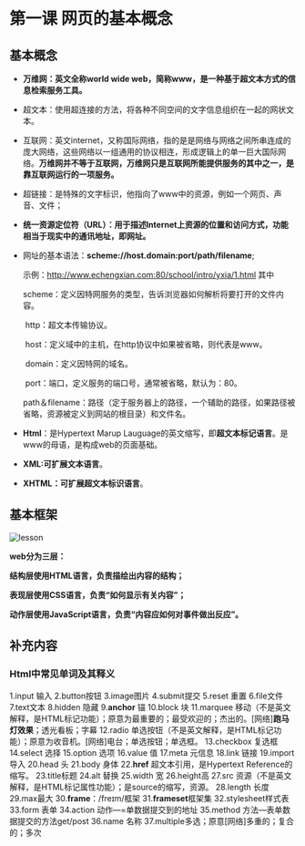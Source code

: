 # 第一课 网页的基本概念

## 基本概念

- **万维网：英文全称world wide web，简称www，是一种基于超文本方式的信息检索服务工具。**

- 超文本：使用超连接的方法，将各种不同空间的文字信息组织在一起的网状文本。

- 互联网：英文internet，又称国际网络，指的是是网络与网络之间所串连成的庞大网络，这些网络以一组通用的协议相连，形成逻辑上的单一巨大国际网络。**万维网并不等于互联网，万维网只是互联网所能提供服务的其中之一，是靠互联网运行的一项服务。**

- 超链接：是特殊的文字标识，他指向了www中的资源，例如一个网页、声音、文件；

- **统一资源定位符（URL）：用于描述Internet上资源的位置和访问方式，功能相当于现实中的通讯地址，即网址。**

- 网址的基本语法：**scheme://host.domain:port/path/filename**;

    示例：http://www.echengxian.com:80/school/intro/yxia/1.html  其中

  ​     scheme：定义因特网服务的类型，告诉浏览器如何解析将要打开的文件内容。

  ​     http：超文本传输协议。

  ​     host：定义域中的主机，在http协议中如果被省略，则代表是www。

  ​     domain：定义因特网的域名。

  ​     port：端口，定义服务的端口号，通常被省略，默认为：80。

  ​     path＆filename：路径（定于服务器上的路径，一个辅助的路径，如果路径被省略，资源被定义到网站的根目录）和文件名。

- **Html**：是Hypertext Marup Lauguage的英文缩写，即**超文本标记语言**。是www的母语，是构成web的页面基础。

- **XML:可扩展文本语言**。

- **XHTML：可扩展超文本标识语言**。

## 基本框架

![lesson](D:\0-Link\naotes\Html\kkk\lesson.png)

 **web分为三层：**

**结构层使用HTML语言，负责描绘出内容的结构；**

**表现层使用CSS语言，负责“如何显示有关内容”；**

**动作层使用JavaScript语言，负责“内容应如何对事件做出反应”。**

## 补充内容

### Html中常见单词及其释义

1.input 输入
2.button按钮
3.image图片
4.submit提交
5.reset 重置
6.file文件
7.text文本
8.hidden 隐藏
9.**anchor** 锚
10.block 块
11.marquee 移动（不是英文解释，是HTML标记功能）；原意为最重要的；最受欢迎的；杰出的。[网络]**跑马灯效果**；透光看板；字幕
12.radio 单选按钮（不是英文解释，是HTML标记功能）；原意为收音机。[网络]电台；单选按钮；单选框。
13.checkbox 复选框
14.select 选择
15.option 选项
16.value 值
17.meta 元信息
18.link 链接
19.import 导入
20.head 头
21.body 身体
22.**href** 超文本引用，是Hypertext Reference的缩写。
23.title标题
24.alt 替换
25.width 宽
26.height高
27.src 资源（不是英文解释，是HTML标记属性功能）；是source的缩写，资源。
28.length 长度
29.max最大
30.**frame**：/freɪm/框架
31.**frameset**框架集
32.stylesheet样式表
33.form 表单
34.action 动作—=单数据提交到的地址
35.method 方法—表单数据提交的方法get/post
36.name 名称
37.multiple多选；原意[网络]多重的；复合的；多次










